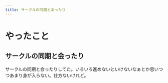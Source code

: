 ```yaml
---
title: サークルの同期とあったり
---
```


# やったこと

## サークルの同期と会ったり

サークルの同期と会ったりしてた。いろいろ進めないといけないなぁとか思いつつあまり身が入らない。仕方ないけれど。
